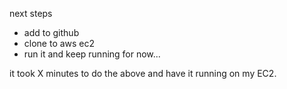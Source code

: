 next steps
- add to github
- clone to aws ec2
- run it and keep running for now...

it took X minutes to do the above and have it running on my EC2. 
